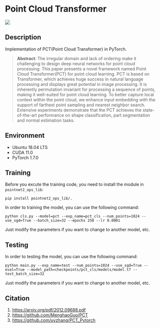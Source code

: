 # Point Cloud Transformer

![](img/pct.png)

## Description

Implementation of PCT(Point Cloud Transformer) in PyTorch.

> **Abstract**: The irregular domain and lack of ordering make it challenging to design deep neural networks for point cloud processing. This paper presents a novel framework named
> Point Cloud Transformer(PCT) for point cloud learning. PCT is based on Transformer, which achieves huge success in natural language processing and displays great potential in image processing. It is inherently permutation invariant for processing a sequence of points, making it well-suited for point cloud learning. To better capture local context within the point cloud, we enhance input embedding with the support of farthest point sampling and nearest neighbor search. Extensive experiments demonstrate that the PCT achieves the state-of-the-art performance on shape classification, part segmentation and normal estimation tasks.

## Environment

* Ubuntu 18.04 LTS
* CUDA 11.0
* PyTorch 1.7.0

## Training

Before you excute the training code, you need to install the module in `pointnet2_ops_lib`:

```shell
pip install pointnet2_ops_lib/.
```

In order to training the model, you can use the following command:

```shell
python cls.py --model=pct --exp_name=pct_cls --num_points=1024 --use_sgd=True --batch_size=32 --epochs 250 --lr 0.0001
```

Just modify the parameters if you want to change to another model, etc.

## Testing

In order to testing the model, you can use the following command:

```shell
python main.py --exp_name=test --num_points=1024 --use_sgd=True --eval=True --model_path=checkpoints/pct_cls/models/model.t7 --test_batch_size=32
```

Just modify the parameters if you want to change to another model, etc.

## Citation

1. https://arxiv.org/pdf/2012.09688.pdf
2. https://github.com/MenghaoGuo/PCT
3. https://github.com/uyzhang/PCT_Pytorch

